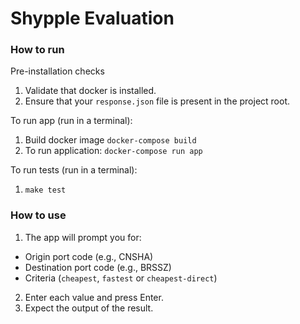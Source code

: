 # Shypple Evaluation

### How to run

Pre-installation checks
1. Validate that docker is installed.
2. Ensure that your `response.json` file is present in the project root.

To run app (run in a terminal):
1. Build docker image `docker-compose build`
2. To run application: `docker-compose run app`

To run tests (run in a terminal):
1. `make test`

### How to use

1. The app will prompt you for:
- Origin port code (e.g., CNSHA)
- Destination port code (e.g., BRSSZ)
- Criteria (`cheapest`, `fastest` or `cheapest-direct`)

2. Enter each value and press Enter.
3. Expect the output of the result.
